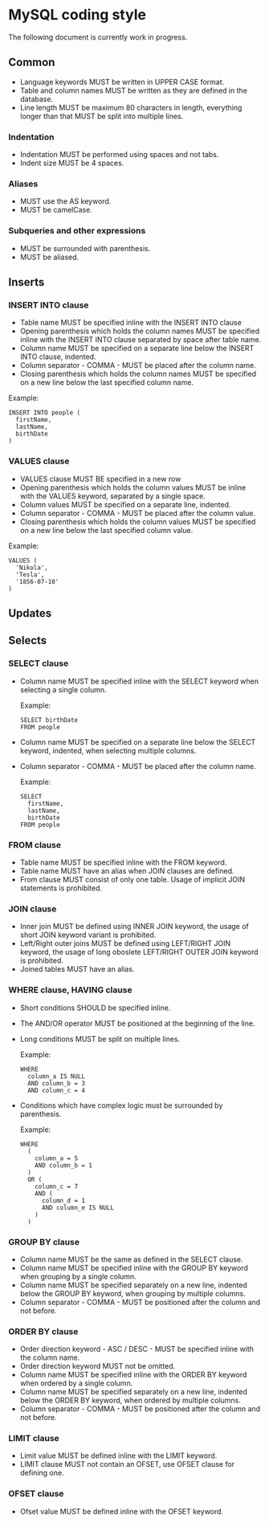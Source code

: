 # MySQL coding style

The following document is currently work in progress.

## Common

* Language keywords MUST be written in UPPER CASE format.
* Table and column names MUST be written as they are defined in the database.
* Line length MUST be maximum 80 characters in length, everything longer than that MUST be split into multiple lines.

### Indentation

* Indentation MUST be performed using spaces and not tabs.
* Indent size MUST be 4 spaces.

### Aliases

* MUST use the AS keyword.
* MUST be camelCase.

### Subqueries and other expressions

* MUST be surrounded with parenthesis.
* MUST be aliased.

## Inserts

### INSERT INTO clause

* Table name MUST be specified inline with the INSERT INTO clause
* Opening parenthesis which holds the column names MUST be specified inline with the INSERT INTO clause separated by space after table name.
* Column name MUST be specified on a separate line below the INSERT INTO clause, indented.
* Column separator - COMMA - MUST be placed after the column name.
* Closing parenthesis which holds the column names MUST be specified on a new line below the last specified column name.

Example:
```
INSERT INTO people (
  firstName,
  lastName,
  birthDate
)
```

### VALUES clause

* VALUES clause MUST BE specified in a new row
* Opening parenthesis which holds the column values MUST be inline with the VALUES keyword, separated by a single space.
* Column values MUST be specified on a separate line, indented.
* Column separator - COMMA - MUST be placed after the column value.
* Closing parenthesis which holds the column values MUST be specified on a new line below the last specified column value.

Example:
```
VALUES (
  'Nikola',
  'Tesla',
  '1856-07-10'
)
```

## Updates

## Selects

### SELECT clause

* Column name MUST be specified inline with the SELECT keyword when selecting a single column.

  Example:
  ```
  SELECT birthDate
  FROM people
  ```

* Column name MUST be specified on a separate line below the SELECT keyword, indented, when selecting multiple columns.
* Column separator - COMMA - MUST be placed after the column name.

  Example:
  ```
  SELECT
    firstName,
    lastName,
    birthDate
  FROM people
  ```

### FROM clause

* Table name MUST be specified inline with the FROM keyword.
* Table name MUST have an alias when JOIN clauses are defined.
* From clause MUST consist of only one table. Usage of implicit JOIN statements is prohibited.

### JOIN clause

* Inner join MUST be defined using INNER JOIN keyword, the usage of short JOIN keyword variant is prohibited. 
* Left/Right outer joins MUST be defined using LEFT/RIGHT JOIN keyword, the usage of long oboslete LEFT/RIGHT OUTER JOIN keyword is prohibited.
* Joined tables MUST have an alias.

### WHERE clause, HAVING clause

* Short conditions SHOULD be specified inline.
* The AND/OR operator MUST be positioned at the beginning of the line.
* Long conditions MUST be split on multiple lines.

  Example:
  ````
  WHERE
    column_a IS NULL
    AND column_b = 3
    AND column_c = 4
  ````
  
* Conditions which have complex logic must be surrounded by parenthesis.

  Example:
  ````
  WHERE
    (
      column_a = 5
      AND column_b = 1
    )
    OR (
      column_c = 7  
      AND (
        column_d = 1
        AND column_e IS NULL
      )
    )
  ````

### GROUP BY clause

* Column name MUST be the same as defined in the SELECT clause.
* Column name MUST be specified inline with the GROUP BY keyword when grouping by a single column.
* Column name MUST be specified separately on a new line, indented below the GROUP BY keyword, when grouping by multiple columns.
* Column separator - COMMA - MUST be positioned after the column and not before.

### ORDER BY clause

* Order direction keyword - ASC / DESC - MUST be specified inline with the column name.
* Order direction keyword MUST not be omitted.
* Column name MUST be specified inline with the ORDER BY keyword when ordered by a single column.
* Column name MUST be specified separately on a new line, indented below the ORDER BY keyword, when ordered by multiple columns.
* Column separator - COMMA - MUST be positioned after the column and not before.

### LIMIT clause

* Limit value MUST be defined inline with the LIMIT keyword.
* LIMIT clause MUST not contain an OFSET, use OFSET clause for defining one.

### OFSET clause

* Ofset value MUST be defined inline with the OFSET keyword.
